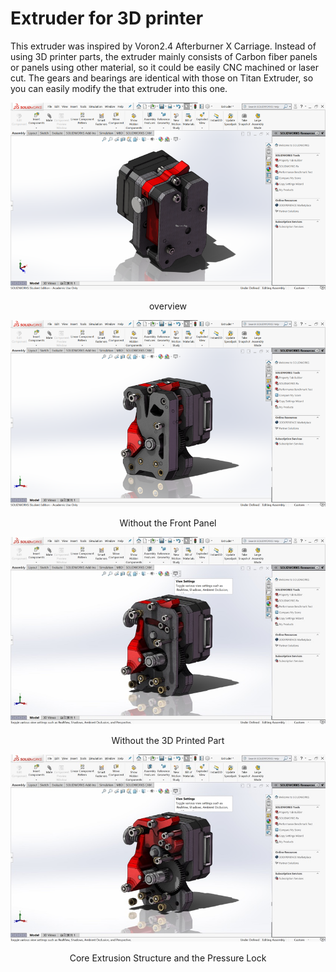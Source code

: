 # Extruder for 3D printer

This extruder was inspired by Voron2.4 Afterburner X Carriage. Instead of using 3D printer parts, the extruder
mainly consists of Carbon fiber panels or panels using other material, so it could be easily CNC machined or laser cut.
The gears and bearings are identical with those on Titan Extruder, so you can easily modify the that extruder into this one.

![Extruder Overview](/resources/markdowns/Article2/Full.png "Extruder Overview")
<center>overview</center>

![Remove the Front Panel](/resources/markdowns/Article2/Remove1.png "Remove the Front Panel")
<center>Without the Front Panel</center>

![Remove the 3D Printed Part](/resources/markdowns/Article2/Remove2.jpg "Remove the 3D Printed Part")
<center>Without the 3D Printed Part</center>

![The Inner Structure](/resources/markdowns/Article2/Remove3.jpg "The Inner Structure")
<center>Core Extrusion Structure and the Pressure Lock</center>